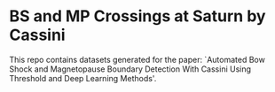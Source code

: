 # BS and MP Crossings at Saturn by Cassini

This repo contains datasets generated for the paper:
`Automated Bow Shock and Magnetopause Boundary Detection With Cassini Using Threshold and Deep Learning Methods'.